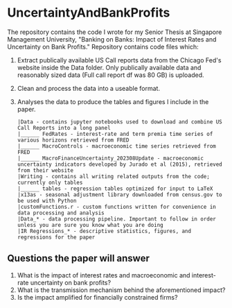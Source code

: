 # UncertaintyAndBankProfits
  The repository contains the code I wrote for my Senior Thesis at Singapore Management University, "Banking on Banks: Impact of Interest Rates and Uncertainty on Bank Profits." Repository contains code files which:
 1. Extract publically available US Call reports data from the Chicago Fed's website inside the Data folder. Only publically available data and reasonably sized data (Full call report df was 80 GB) is uploaded.
 2. Clean and process the data into a useable format.
 3. Analyses the data to produce the tables and figures I include in the paper.

		|Data - contains jupyter notebooks used to download and combine US Call Reports into a long panel
		|______	FedRates - interest-rate and term premia time series of various horizons retrieved from FRED
		|______	MacroControls - macroeconomic time series retrieved from FRED
		|______	MacroFinanceUncertainty_202308Update - macroeconomic uncertainty indicators developed by Jurado et al (2015), retrieved from their website
		|Writing - contains all writing related outputs from the code; currently only tables
		|______	tables - regression tables optimized for input to LaTeX
		|x13as - seasonal adjustment library downloaded from census.gov to be used with Python
		|customFunctions.r - custom functions written for convenience in data processing and analysis
		|Data_* - data processing pipeline. Important to follow in order unless you are sure you know what you are doing
		|IR Regressions_* - descriptive statistics, figures, and regressions for the paper

## Questions the paper will answer
1. What is the impact of interest rates and macroeconomic and interest-rate uncertainty on bank profits?
2. What is the transmission mechanism behind the aforementioned impact?
3. Is the impact amplified for financially constrained firms?
